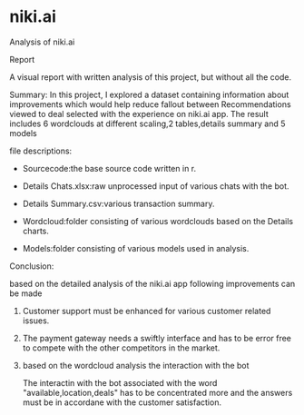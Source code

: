 # niki.ai
Analysis of niki.ai

Report

A visual report with written analysis of this project, but without all the code.

Summary:
In this project, I explored a dataset containing information about improvements which would help reduce 
fallout between Recommendations viewed to deal selected with the experience on niki.ai app.
The result includes 6 wordclouds at different scaling,2 tables,details summary and 5 models

file descriptions:

+ Sourcecode:the base source code written in r.

+ Details Chats.xlsx:raw unprocessed input of various chats with the bot.

+ Details Summary.csv:various transaction summary.

+ Wordcloud:folder consisting of various wordclouds based on the Details charts.

+ Models:folder consisting of various models used in analysis.



Conclusion:

based on the detailed analysis of the niki.ai app following improvements can be made

1. Customer support must be enhanced for various customer related issues.

1. The payment gateway needs a swiftly interface and has to be error free to compete with the other competitors in the market.

1. based on the wordcloud analysis the interaction with the bot 

   The interactin with the bot associated with the word "available,location,deals" has to be concentrated more and the answers must be 
   in accordane with the customer satisfaction.

